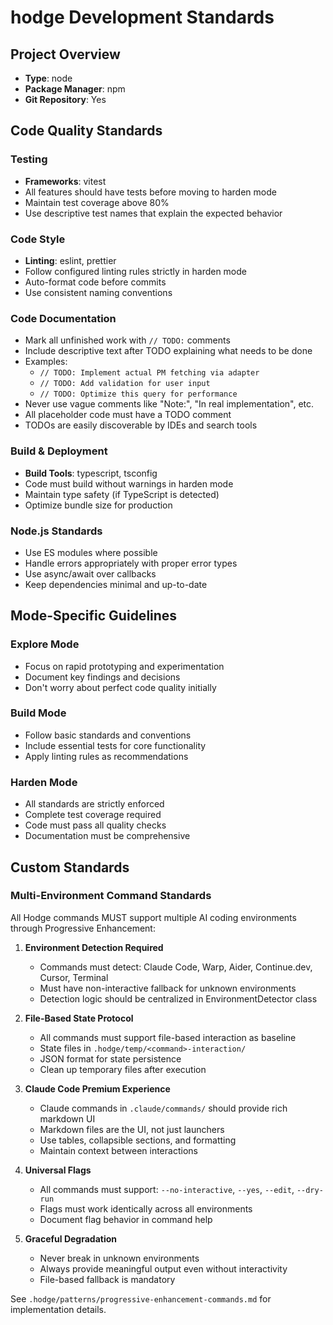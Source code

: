 # hodge Development Standards

## Project Overview
- **Type**: node
- **Package Manager**: npm
- **Git Repository**: Yes

## Code Quality Standards

### Testing
- **Frameworks**: vitest
- All features should have tests before moving to harden mode
- Maintain test coverage above 80%
- Use descriptive test names that explain the expected behavior

### Code Style
- **Linting**: eslint, prettier
- Follow configured linting rules strictly in harden mode
- Auto-format code before commits
- Use consistent naming conventions

### Code Documentation
- Mark all unfinished work with `// TODO:` comments
- Include descriptive text after TODO explaining what needs to be done
- Examples:
  - `// TODO: Implement actual PM fetching via adapter`
  - `// TODO: Add validation for user input`
  - `// TODO: Optimize this query for performance`
- Never use vague comments like "Note:", "In real implementation", etc.
- All placeholder code must have a TODO comment
- TODOs are easily discoverable by IDEs and search tools

### Build & Deployment
- **Build Tools**: typescript, tsconfig
- Code must build without warnings in harden mode
- Maintain type safety (if TypeScript is detected)
- Optimize bundle size for production

### Node.js Standards
- Use ES modules where possible
- Handle errors appropriately with proper error types
- Use async/await over callbacks
- Keep dependencies minimal and up-to-date

## Mode-Specific Guidelines

### Explore Mode
- Focus on rapid prototyping and experimentation
- Document key findings and decisions
- Don't worry about perfect code quality initially

### Build Mode  
- Follow basic standards and conventions
- Include essential tests for core functionality
- Apply linting rules as recommendations

### Harden Mode
- All standards are strictly enforced
- Complete test coverage required
- Code must pass all quality checks
- Documentation must be comprehensive

## Custom Standards

### Multi-Environment Command Standards

All Hodge commands MUST support multiple AI coding environments through Progressive Enhancement:

1. **Environment Detection Required**
   - Commands must detect: Claude Code, Warp, Aider, Continue.dev, Cursor, Terminal
   - Must have non-interactive fallback for unknown environments
   - Detection logic should be centralized in EnvironmentDetector class

2. **File-Based State Protocol**
   - All commands must support file-based interaction as baseline
   - State files in `.hodge/temp/<command>-interaction/`
   - JSON format for state persistence
   - Clean up temporary files after execution

3. **Claude Code Premium Experience**
   - Claude commands in `.claude/commands/` should provide rich markdown UI
   - Markdown files are the UI, not just launchers
   - Use tables, collapsible sections, and formatting
   - Maintain context between interactions

4. **Universal Flags**
   - All commands must support: `--no-interactive`, `--yes`, `--edit`, `--dry-run`
   - Flags must work identically across all environments
   - Document flag behavior in command help

5. **Graceful Degradation**
   - Never break in unknown environments
   - Always provide meaningful output even without interactivity
   - File-based fallback is mandatory

See `.hodge/patterns/progressive-enhancement-commands.md` for implementation details.

